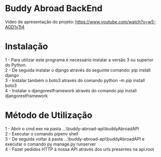 # Buddy Abroad BackEnd

Video de apresentação do projeto: https://www.youtube.com/watch?v=w5-AGD1vTt4

# Instalação

1 - Para utilizar este programa é necessário instalar a versão 3 ou superior do Python.<br/>
2 - De seguida instalar o django através do seguinte comando: pip install django<br/>
3 - Instalar também o boto3 através do comando python -m pip install boto3<br/>
4 - Instalar o djangorestframework através do comando pip install djangorestframework<br/>

# Método de Utilização

1 - Abrir o cmd.exe na pasta  ...\buddy-abroad-api\buddyAbroadAPI<br/>
2 - Executar o comando pipenv shell<br/>
3 - De seguida voltar à pasta ...\buddy-abroad-api\buddyAbroadAPI e executar o comando py manage.py runserver<br/>
4 - Fazer pedidos HTTP à nossa API através dos urls presentes na api.root
